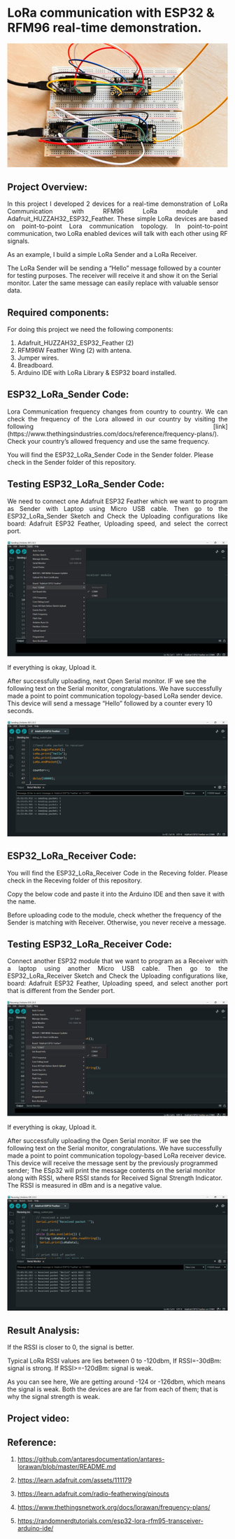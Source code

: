 # LoRa communication with ESP32 & RFM96 real-time demonstration.

<p align="center">
    <img src="images/Project_Picture.jpeg">
</p>

## Project Overview:
<p align="justify">
In this project I developed 2 devices for a real-time demonstration of LoRa Communication with RFM96 LoRa module and Adafruit_HUZZAH32_ESP32_Feather. These simple LoRa devices are based on point-to-point Lora communication topology. In point-to-point communication, two LoRa enabled devices will talk with each other using RF signals.

As an example, I build a simple LoRa Sender and a LoRa Receiver.

The LoRa Sender will be sending a “Hello” message followed by a counter for testing purposes. The receiver will receive it and show it on the Serial monitor. Later the same message can easily replace with valuable sensor data.
<p>

## Required components:

<p align="justify">
For doing this project we need the following components:

1.	Adafruit_HUZZAH32_ESP32_Feather (2)
2.	RFM96W Feather Wing (2) with antena.
3.	Jumper wires.
4.	Breadboard.
5.  Arduino IDE with LoRa Library & ESP32 board installed.
<p>


## ESP32_LoRa_Sender Code:
<p align="justify">
Lora Communication frequency changes from country to country. We can check the frequency of the Lora allowed in our country by visiting the following [link](https://www.thethingsindustries.com/docs/reference/frequency-plans/). Check your country’s allowed frequency and use the same frequency.

You will find the ESP32_LoRa_Sender Code in the Sender folder. Please check in the Sender folder of this repository.
<p>

## Testing ESP32_LoRa_Sender Code:
<p align="justify">
We need to connect one Adafruit ESP32 Feather which we want to program as Sender with Laptop using Micro USB cable. Then go to the ESP32_LoRa_Sender Sketch and Check the Uploading configurations like board: Adafruit ESP32 Feather, Uploading speed, and select the correct port.

<p align="center">
    <img src="images/Sending_port.png">
</p>

If everything is okay, Upload it.

After successfully uploading, next Open Serial monitor. IF we see the following text on the Serial monitor, congratulations. We have successfully made a point to point communication topology-based LoRa sender device. This device will send a message “Hello” followed by a counter every 10 seconds.

<p align="center">
    <img src="images/Sending_test.png">
</p>
<p>

## ESP32_LoRa_Receiver Code:
<p align="justify">
You will find the ESP32_LoRa_Receiver Code in the Receving folder. Please check in the Receving folder of this repository.

Copy the below code and paste it into the Arduino IDE and then save it with the name. 

Before uploading code to the module, check whether the frequency of the Sender is matching with Receiver. Otherwise, you never receive a message.
<p>

## Testing ESP32_LoRa_Receiver Code:
<p align="justify">
Connect another ESP32 module that we want to program as a Receiver with a laptop using another Micro USB cable. Then go to the ESP32_LoRa_Receiver Sketch and Check the Uploading configurations like, board: Adafruit ESP32 Feather, Uploading speed, and select another port that is different from the Sender port.

<p align="center">
    <img src="images/Receiving_port.png">
</p>

If everything is okay, Upload it.

After successfully uploading the Open Serial monitor. IF we see the following text on the Serial monitor, congratulations. We have successfully made a point to point communication topology-based LoRa receiver device. This device will receive the message sent by the previously programmed sender; The ESp32 will print the message contents on the serial monitor along with RSSI, where RSSI stands for Received Signal Strength Indicator. The RSSI is measured in dBm and is a negative value.

<p align="center">
    <img src="images/Receiving_test.png">
</p>

<p>

## Result Analysis: 
<p align="justify">
If the RSSI is closer to 0,  the signal is better.

Typical LoRa RSSI values are lies between 0 to -120dbm, If RSSI=-30dBm: signal is strong. If RSSI>=-120dBm: signal is weak.

As you can see here, We are getting around -124 or -126dbm, which means the signal is weak. Both the devices are are far from each of them; that is why the signal strength is weak.
<p>

## Project video: 


## Reference:

1. https://github.com/antaresdocumentation/antares-lorawan/blob/master/README.md 

2. https://learn.adafruit.com/assets/111179

3. https://learn.adafruit.com/radio-featherwing/pinouts

4. https://www.thethingsnetwork.org/docs/lorawan/frequency-plans/ 

5. https://randomnerdtutorials.com/esp32-lora-rfm95-transceiver-arduino-ide/ 
